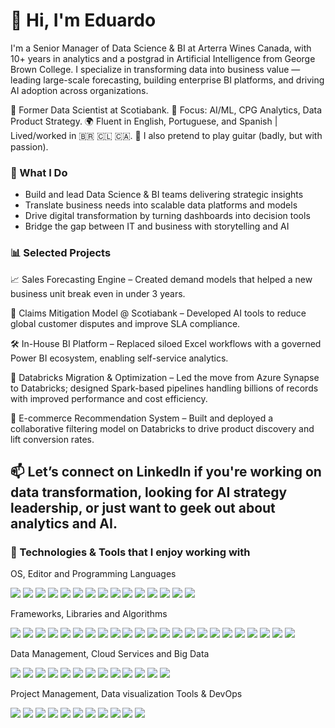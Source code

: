 # 👋 Hi, I'm Eduardo
I'm a Senior Manager of Data Science & BI at Arterra Wines Canada, with 10+ years in analytics and a postgrad in Artificial Intelligence from George Brown College.
I specialize in transforming data into business value — leading large-scale forecasting, building enterprise BI platforms, and driving AI adoption across organizations.

💼 Former Data Scientist at Scotiabank.
🧠 Focus: AI/ML, CPG Analytics, Data Product Strategy.
🌍 Fluent in English, Portuguese, and Spanish | Lived/worked in 🇧🇷 🇨🇱 🇨🇦.
🎸 I also pretend to play guitar (badly, but with passion).

### 🚀 What I Do
- Build and lead Data Science & BI teams delivering strategic insights
- Translate business needs into scalable data platforms and models
- Drive digital transformation by turning dashboards into decision tools
- Bridge the gap between IT and business with storytelling and AI

### 📊 Selected Projects
📈 Sales Forecasting Engine – Created demand models that helped a new business unit break even in under 3 years.

🧠 Claims Mitigation Model @ Scotiabank – Developed AI tools to reduce global customer disputes and improve SLA compliance.

🛠️ In-House BI Platform – Replaced siloed Excel workflows with a governed Power BI ecosystem, enabling self-service analytics.

🔄 Databricks Migration & Optimization – Led the move from Azure Synapse to Databricks; designed Spark-based pipelines handling billions of records with improved performance and cost efficiency.

🤖 E-commerce Recommendation System – Built and deployed a collaborative filtering model on Databricks to drive product discovery and lift conversion rates.

## 📫 Let’s connect on LinkedIn if you're working on data transformation, looking for AI strategy leadership, or just want to geek out about analytics and AI.


### 🔧 Technologies & Tools that I enjoy working with

OS, Editor and Programming Languages

![](https://img.shields.io/badge/OS-Linux-informational?style=flat&logo=linux&logoColor=white&color=2bbc8a)
![](https://img.shields.io/badge/OS-Windows-informational?style=flat&logo=Microsoft&logoColor=white&color=2bbc8a)
![](https://img.shields.io/badge/Editor-VScode-informational?style=flat&logo=VScode&logoColor=white&color=2bbc8a)
![](https://img.shields.io/badge/Editor-PySpyder-informational?style=flat&logo=PySpyder&logoColor=white&color=2bbc8a)
![](https://img.shields.io/badge/Editor-JupyterNotebook-informational?style=flat&logo=JupyterNotebook&logoColor=white&color=2bbc8a)
![](https://img.shields.io/badge/Editor-ApacheZeppellin-informational?style=flat&logo=ApacheZeppellin&logoColor=white&color=2bbc8a)
![](https://img.shields.io/badge/Editor-GoogleColab-informational?style=flat&logo=GoogleColab&logoColor=white&color=2bbc8a)
![](https://img.shields.io/badge/Code-Python-informational?style=flat&logo=python&logoColor=white&color=2bbc8a)
![](https://img.shields.io/badge/Code-JavaScript-informational?style=flat&logo=javascript&logoColor=white&color=2bbc8a)
![](https://img.shields.io/badge/Code-VBA-informational?style=flat&logo=VBA&logoColor=white&color=2bbc8a)
![](https://img.shields.io/badge/Code-DAX-informational?style=flat&logo=DAX&logoColor=white&color=2bbc8a)
![](https://img.shields.io/badge/Code-R-informational?style=flat&logo=R&logoColor=white&color=2bbc8a)
![](https://img.shields.io/badge/Shell-PowerShell-informational?style=flat&logo=PowerShell&logoColor=white&color=2bbc8a)
![](https://img.shields.io/badge/Editor-Databricks-informational?style=flat&logo=Databricks&logoColor=white&color=2bbc8a)
![](https://img.shields.io/badge/Shell-Bash-informational?style=flat&logo=gnu-Bash&logoColor=white&color=2bbc8a)

Frameworks, Libraries and Algorithms

![](https://img.shields.io/badge/Framework-Sklearn-informational?style=flat&logo=Sklearn&logoColor=white&color=2bbc8a)
![](https://img.shields.io/badge/Framework-Anaconda-informational?style=flat&logo=Anaconda&logoColor=white&color=2bbc8a)
![](https://img.shields.io/badge/Framework-Tensorflow-informational?style=flat&logo=Tensorflow&logoColor=white&color=2bbc8a)
![](https://img.shields.io/badge/Framework-Pytorch-informational?style=flat&logo=Pytorch&logoColor=white&color=2bbc8a)
![](https://img.shields.io/badge/Framework-Keras-informational?style=flat&logo=Keras&logoColor=white&color=2bbc8a)
![](https://img.shields.io/badge/Framework-Darknet-informational?style=flat&logo=Darknet&logoColor=white&color=2bbc8a)
![](https://img.shields.io/badge/Framework-Pytorch-informational?style=flat&logo=Pytorch&logoColor=white&color=2bbc8a)
![](https://img.shields.io/badge/Framework-HTML-informational?style=flat&logo=HTML&logoColor=white&color=2bbc8a)
![](https://img.shields.io/badge/Framework-Flask-informational?style=flat&logo=Flask&logoColor=white&color=2bbc8a)
![](https://img.shields.io/badge/Libraries-Pandas-informational?style=flat&logo=Pandas&logoColor=white&color=2bbc8a)
![](https://img.shields.io/badge/Libraries-Numpy-informational?style=flat&logo=Numpy&logoColor=white&color=2bbc8a)
![](https://img.shields.io/badge/Libraries-DaskML-informational?style=flat&logo=DaskML&logoColor=white&color=2bbc8a)
![](https://img.shields.io/badge/Libraries-NLTK-informational?style=flat&logo=NLTK&logoColor=white&color=2bbc8a)
![](https://img.shields.io/badge/Libraries-Mathplotlib-informational?style=flat&logo=Mathplotlib&logoColor=white&color=2bbc8a)
![](https://img.shields.io/badge/Libraries-Seaborn-informational?style=flat&logo=Seaborn&logoColor=white&color=2bbc8a)
![](https://img.shields.io/badge/Libraries-Spicy-informational?style=flat&logo=Spicy&logoColor=white&color=2bbc8a)
![](https://img.shields.io/badge/Libraries-Opencv-informational?style=flat&logo=Opencv&logoColor=white&color=2bbc8a)
![](https://img.shields.io/badge/Algorithms-Yolo-informational?style=flat&logo=Yolo&logoColor=white&color=2bbc8a)
![](https://img.shields.io/badge/Algorithms-SSD-informational?style=flat&logo=SSD&logoColor=white&color=2bbc8a)
![](https://img.shields.io/badge/Algorithms-Resnet-informational?style=flat&logo=Resnet&logoColor=white&color=2bbc8a)
![](https://img.shields.io/badge/Algorithms-CNN-informational?style=flat&logo=CNN&logoColor=white&color=2bbc8a)
![](https://img.shields.io/badge/Algorithms-FasterRCNN-informational?style=flat&logo=FasterRCNN&logoColor=white&color=2bbc8a)
![](https://img.shields.io/badge/Algorithms-Tensorflowlite-informational?style=flat&logo=Tensorflowlite&logoColor=white&color=2bbc8a)

Data Management, Cloud Services and Big Data

![](https://img.shields.io/badge/Tools-MySQL-informational?style=flat&logo=MySQL&logoColor=white&color=2bbc8a)
![](https://img.shields.io/badge/Tools-MongoDB-informational?style=flat&logo=mongodb&logoColor=white&color=2bbc8a)
![](https://img.shields.io/badge/Tools-SQLServer-informational?style=flat&logo=SQLServer&logoColor=white&color=2bbc8a)
![](https://img.shields.io/badge/Tools-SSIS-informational?style=flat&logo=SSIS&logoColor=white&color=2bbc8a)
![](https://img.shields.io/badge/BigData-Hadoop-informational?style=flat&logo=Hadoop&logoColor=white&color=2bbc8a)
![](https://img.shields.io/badge/Tools-PostgreSQL-informational?style=flat&logo=postgresql&logoColor=white&color=2bbc8a)
![](https://img.shields.io/badge/Tools-Airflow-informational?style=flat&logo=Airflow&logoColor=white&color=2bbc8a)
![](https://img.shields.io/badge/BigData-SnowFlake-informational?style=flat&logo=SnowFlake&logoColor=white&color=2bbc8a)
![](https://img.shields.io/badge/BigData-Hive-informational?style=flat&logo=hive&logoColor=white&color=2bbc8a)
![](https://img.shields.io/badge/BigData-Dataiku-informational?style=flat&logo=Dataiku&logoColor=white&color=2bbc8a)
![](https://img.shields.io/badge/BigData-Spark-informational?style=flat&logo=spark&logoColor=white&color=2bbc8a)
![](https://img.shields.io/badge/Cloud-AWS-informational?style=flat&logo=AWS&logoColor=white&color=2bbc8a)
![](https://img.shields.io/badge/Cloud-Azure-informational?style=flat&logo=azure&logoColor=white&color=2bbc8a)

Project Management, Data visualization Tools & DevOps

![](https://img.shields.io/badge/Projects-Jira-informational?style=flat&logo=Jira&logoColor=white&color=2bbc8a)
![](https://img.shields.io/badge/Projects-Monday-informational?style=flat&logo=Monday&logoColor=white&color=2bbc8a)
![](https://img.shields.io/badge/Projects-AzureDev-Ops-informational?style=flat&logo=AzureDev-Ops&logoColor=white&color=2bbc8a)
![](https://img.shields.io/badge/Visualization-Tableau-informational?style=flat&logo=Tableau&logoColor=white&color=2bbc8a)
![](https://img.shields.io/badge/Visualization-PowerBI-informational?style=flat&logo=PowerBI&logoColor=white&color=2bbc8a)
![](https://img.shields.io/badge/Tools-Excel-informational?style=flat&logo=Excel&logoColor=white&color=2bbc8a)
![](https://img.shields.io/badge/Tools-NielsenAnswers-informational?style=flat&logo=NielsenAnswers&logoColor=white&color=2bbc8a)
![](https://img.shields.io/badge/Tools-GoogleAnalytics-informational?style=flat&logo=GoogleAnalytics&logoColor=white&color=2bbc8a)
![](https://img.shields.io/badge/Cloud-AzureDev-Ops-informational?style=flat&logo=azureDev-Ops&logoColor=white&color=2bbc8a)
![](https://img.shields.io/badge/Cloud-Docker-informational?style=flat&logo=Docker&logoColor=white&color=2bbc8a)
![](https://img.shields.io/badge/Cloud-CometML-informational?style=flat&logo=CometML&logoColor=white&color=2bbc8a)

<!--
**eduardomoraes/eduardomoraes** is a ✨ _special_ ✨ repository because its `README.md` (this file) appears on your GitHub profile.

Here are some ideas to get you started:

- 🔭 I’m currently working on ...
- 🌱 I’m currently learning ...
- 👯 I’m looking to collaborate on ...
- 🤔 I’m looking for help with ...
- 💬 You can ask me about anything about analytics in CPG industry, really, I have worked ten years on this industry
- 📫 How to reach me: ...
- 😄 Pronouns: ...
- ⚡ Fun fact: ...
-->
